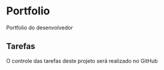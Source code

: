 # Portfolio
Portfolio do desenvolvedor

## Tarefas
O controle das tarefas deste projeto será realizado no GitHub